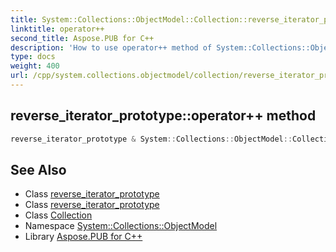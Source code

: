 ```yaml
---
title: System::Collections::ObjectModel::Collection::reverse_iterator_prototype::operator++ method
linktitle: operator++
second_title: Aspose.PUB for C++
description: 'How to use operator++ method of System::Collections::ObjectModel::Collection::reverse_iterator_prototype class in C++.'
type: docs
weight: 400
url: /cpp/system.collections.objectmodel/collection/reverse_iterator_prototype/operator++/
---
```

## reverse_iterator_prototype::operator++ method




```cpp
reverse_iterator_prototype & System::Collections::ObjectModel::Collection<T>::reverse_iterator_prototype<U>::operator++()
```

## See Also

* Class [reverse_iterator_prototype](../)
* Class [reverse_iterator_prototype](../)
* Class [Collection](../../)
* Namespace [System::Collections::ObjectModel](../../../)
* Library [Aspose.PUB for C++](../../../../)
